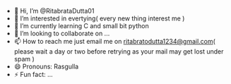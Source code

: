 - 👋 Hi, I’m @RitabrataDutta01
- 👀 I’m interested in evertying( every new thing interest me )
- 🌱 I’m currently learning C and small bit python
- 💞️ I’m looking to collaborate on ...
- 📫 How to reach me just email me on ritabratodutta1234@gmail.com( please wait a day or two before retrying as your mail may get lost under spam )
- 😄 Pronouns: Rasgulla
- ⚡ Fun fact: ...

<!---
RitabrataDutta01/RitabrataDutta01 is a ✨ special ✨ repository because its `README.md` (this file) appears on your GitHub profile.
You can click the Preview link to take a look at your changes.
--->
